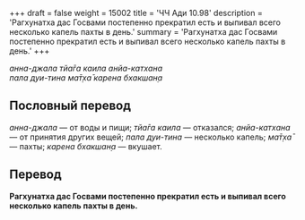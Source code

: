 +++
draft = false
weight = 15002
title = 'ЧЧ Ади 10.98'
description = 'Рагхунатха дас Госвами постепенно прекратил есть и выпивал всего несколько капель пахты в день.'
summary = 'Рагхунатха дас Госвами постепенно прекратил есть и выпивал всего несколько капель пахты в день.'
+++

_анна-джала тйа̄га каила анйа-катхана  
пала дуи-тина ма̄т̣ха̄ карена бхакшан̣а_

## Пословный перевод

_анна_\-_джала_ — от воды и пищи; _тйа̄га_ _каила_ — отказался; _анйа_\-_катхана_ — от принятия других вещей; _пала_ _дуи_\-_тина_ — несколько капель; _ма̄т̣ха̄_ — пахты; _карена_ _бхакшан̣а_ — вкушает.

## Перевод

**Рагхунатха дас Госвами постепенно прекратил есть и выпивал всего несколько капель пахты в день.**
